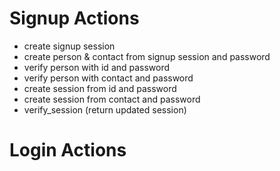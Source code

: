 # Signup Actions

- create signup session
- create person & contact from signup session and password
- verify person with id and password
- verify person with contact and password
- create session from id and password
- create session from contact and password
- verify_session (return updated session)

# Login Actions
